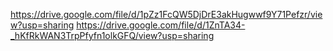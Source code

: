 https://drive.google.com/file/d/1pZz1FcQW5DjDrE3akHugwwf9Y71Pefzr/view?usp=sharing
https://drive.google.com/file/d/1ZnTA34-_hKfRkWAN3TrpPfyfn1olkGFQ/view?usp=sharing
